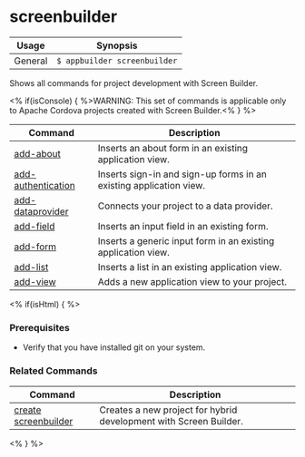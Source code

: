 screenbuilder
==========

Usage | Synopsis
------|-------
General | `$ appbuilder screenbuilder`

Shows all commands for project development with Screen Builder. 

<% if(isConsole) { %>WARNING: This set of commands is applicable only to Apache Cordova projects created with Screen Builder.<% } %>

Command | Description
----------|----------
[add-about](add-about.html) | Inserts an about form in an existing application view.
[add-authentication](add-authentication.html) | Inserts sign-in and sign-up forms in an existing application view.
[add-dataprovider](add-dataprovider.html) | Connects your project to a data provider.
[add-field](add-field.html) | Inserts an input field in an existing form.
[add-form](add-form.html) | Inserts a generic input form in an existing application view.
[add-list](add-list.html) | Inserts a list in an existing application view.
[add-view](add-view.html) | Adds a new application view to your project.

<% if(isHtml) { %> 
### Prerequisites

* Verify that you have installed git on your system.

### Related Commands
Command | Description
----------|----------
[create screenbuilder](../project/creation/create-screenbuilder.html) | Creates a new project for hybrid development with Screen Builder.
<% } %>